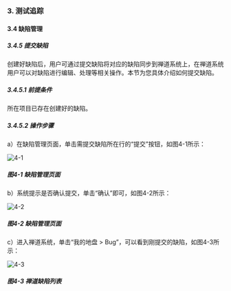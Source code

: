 ### 3. 测试追踪

#### 3.4 缺陷管理

##### 3.4.5 提交缺陷

创建好缺陷后，用户可通过提交缺陷将对应的缺陷同步到禅道系统上，在禅道系统用户可以对缺陷进行编辑、处理等相关操作。本节为您具体介绍如何提交缺陷。

##### 3.4.5.1 前提条件

所在项目已存在创建好的缺陷。

##### 3.4.5.2 操作步骤

a）在缺陷管理页面，单击需提交缺陷所在行的“提交”按钮，如图4-1所示：

![4-1](https://www.feisuanyz.com/fstest/cszz/bugmanage/bug_5_1.png)

##### 图4-1 缺陷管理页面

b）系统提示是否确认提交，单击“确认”即可，如图4-2所示：

![4-2](https://www.feisuanyz.com/fstest/cszz/bugmanage/bug_5_2.png)

##### 图4-2 缺陷管理页面

c）进入禅道系统，单击“我的地盘 > Bug”，可以看到刚提交的缺陷，如图4-3所示：

![4-3](https://www.feisuanyz.com/fstest/cszz/bugmanage/bug_5_3.png)

##### 图4-3 禅道缺陷列表
